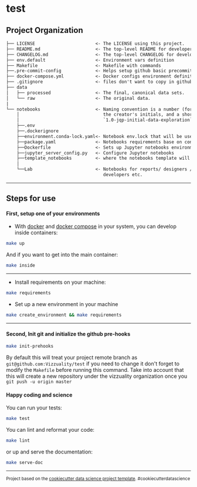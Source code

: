 test
==============================

Project Organization
------------

``` txt
├── LICENSE                       <- The LICENSE using this project.
├── README.md                     <- The top-level README for developers using this project.
├── CHANGELOG.md                  <- The top-level CHANGELOG for developers using this project.
├── env.default                   <- Environment vars definition
├── Makefile                      <- Makefile with commands
├──.pre-commit-config             <- Helps setup github basic precommit hooks
├── docker-compose.yml            <- Docker configs environment definition
├── .gitignore                    <- files don't want to copy in githubs
├── data
│   ├── processed                 <- The final, canonical data sets.
│   └── raw                       <- The original data.
|
└── notebooks                     <- Naming convention is a number (for ordering),
    │                                the creator's initials, and a short `-` delimited e.g.
    │                                `1.0-jqp-initial-data-exploration`.
    ├──.env
    ├──.dockerignore
    ├──environment.conda-lock.yaml<- Notebook env.lock that will be used to quick install dependencies
    ├──package.yaml               <- Notebooks requirements base on conda env
    ├──Dockerfile                 <- Sets up Jupyter notebooks environment
    ├──jupyter_server_config.py   <- Configure Jupyter notebooks
    ├──template_notebooks         <- where the notebooks template will live.
    │
    └──Lab                        <- Notebooks for reports/ designers /
                                     developers etc.

```

--------

## Steps for use

#### First, setup one of your environments

- With [docker]() and [docker compose]() in your system, you can develop inside containers:

``` bash
make up
```

And if you want to get into the main container:

``` bash
make inside
```

------------

- Install requirements on your machine:

``` bash
make requirements
```

- Set up a new environment in your machine

``` bash
make create_environment && make requirements
```

------------

#### Second, Init git and initialize the github pre-hooks

``` bash
make init-prehooks
```

By default this will treat your project remote branch as `git@github.com:Vizzuality/test` if you need to change it don't forget to modify the `Makefile` before running this command. Take into account that this will create a new repository under the vizzuality organization once you `git push -u origin master`

#### Happy coding and science

You can run your tests:

``` bash
make test
```

You can lint and reformat your code:

``` bash
make lint
```

or up and serve the documentation:

``` bash
make serve-doc
```

--------
<p><small>Project based on the <a target="_blank" href="https://drivendata.github.io/cookiecutter-data-science/">cookiecutter data science project template</a>. #cookiecutterdatascience</small></p>
